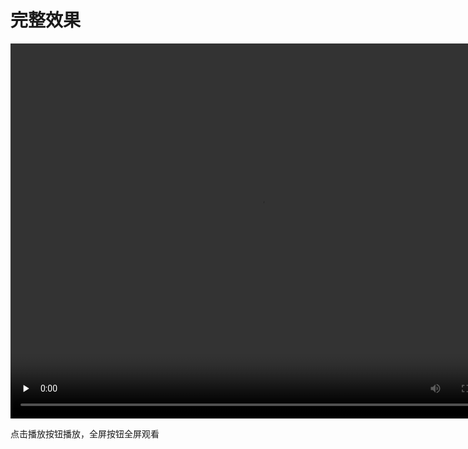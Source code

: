 # 完整效果
<video id="video" controls="controls" preload="none"  width="800" height="600">
      <source id="mp4" src="./images/neoexpress/20230111112812.mp4" type="video/mp4">
</video>

点击播放按钮播放，全屏按钮全屏观看

